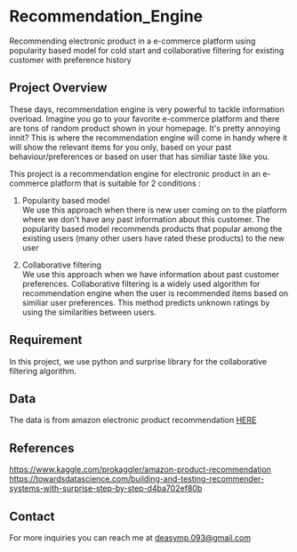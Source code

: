 # Recommendation_Engine
Recommending electronic product in a e-commerce platform using popularity based model for cold start and collaborative filtering for existing customer with preference history

## Project Overview

These days, recommendation engine is very powerful to tackle information overload. Imagine you go to your favorite e-commerce platform and there are tons of random product shown in your homepage. It's pretty annoying innit?
This is where the recommendation engine will come in handy where it will show the relevant items for you only, based on your past behaviour/preferences or based on user that has similiar taste like you. 

This project is a recommendation engine for electronic product in an e-commerce platform that is suitable for 2 conditions :
1. Popularity based model  
   We use this approach when there is new user coming on to the platform where we don't have any past information about this customer. 
   The popularity based model recommends products that popular among the existing users (many other users have rated these products) to the new user
  
2. Collaborative filtering  
   We use this approach when we have information about past customer preferences. 
   Collaborative filtering is a widely used algorithm for recommendation engine when the user is recommended items based on similiar user preferences. This method predicts unknown ratings by using the similarities between users.

## Requirement

In this project, we use python and surprise library for the collaborative filtering algorithm. 

## Data

The data is from amazon electronic product recommendation [HERE](https://www.kaggle.com/prokaggler/amazon-electronic-product-recommendation)

## References

https://www.kaggle.com/prokaggler/amazon-product-recommendation  
https://towardsdatascience.com/building-and-testing-recommender-systems-with-surprise-step-by-step-d4ba702ef80b

## Contact

For more inquiries you can reach me at deasymp.093@gmail.com

